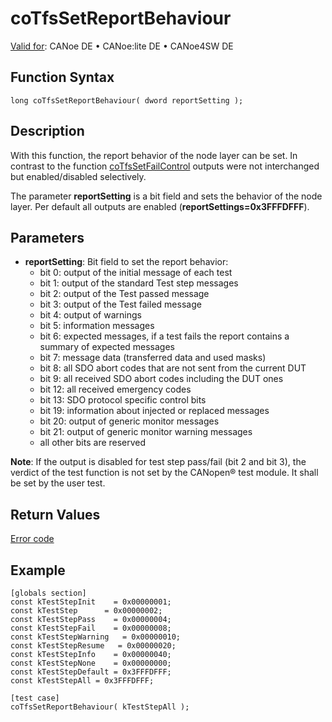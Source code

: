 # coTfsSetReportBehaviour

[Valid for](../../../../Shared/FeatureAvailability.md): CANoe DE • CANoe:lite DE • CANoe4SW DE

## Function Syntax

```plaintext
long coTfsSetReportBehaviour( dword reportSetting );
```

## Description

With this function, the report behavior of the node layer can be set. In contrast to the function [coTfsSetFailControl](CAPLfunctionCoTfsSetFailControl.md) outputs were not interchanged but enabled/disabled selectively.

The parameter **reportSetting** is a bit field and sets the behavior of the node layer. Per default all outputs are enabled (**reportSettings=0x3FFFDFFF**).

## Parameters

- **reportSetting**: Bit field to set the report behavior:
  - bit 0: output of the initial message of each test
  - bit 1: output of the standard Test step messages
  - bit 2: output of the Test passed message
  - bit 3: output of the Test failed message
  - bit 4: output of warnings
  - bit 5: information messages
  - bit 6: expected messages, if a test fails the report contains a summary of expected messages
  - bit 7: message data (transferred data and used masks)
  - bit 8: all SDO abort codes that are not sent from the current DUT
  - bit 9: all received SDO abort codes including the DUT ones
  - bit 12: all received emergency codes
  - bit 13: SDO protocol specific control bits
  - bit 19: information about injected or replaced messages
  - bit 20: output of generic monitor messages
  - bit 21: output of generic monitor warning messages
  - all other bits are reserved

**Note**: If the output is disabled for test step pass/fail (bit 2 and bit 3), the verdict of the test function is not set by the CANopen® test module. It shall be set by the user test.

## Return Values

[Error code](../CAPLfunctionsCANopenNLTFSErrorCodes.md)

## Example

```plaintext
[globals section]
const kTestStepInit    = 0x00000001;
const kTestStep      = 0x00000002;
const kTestStepPass    = 0x00000004;
const kTestStepFail    = 0x00000008;
const kTestStepWarning   = 0x00000010;
const kTestStepResume   = 0x00000020;
const kTestStepInfo    = 0x00000040;
const kTestStepNone    = 0x00000000;
const kTestStepDefault = 0x3FFFDFFF;
const kTestStepAll = 0x3FFFDFFF;

[test case]
coTfsSetReportBehaviour( kTestStepAll );
```
